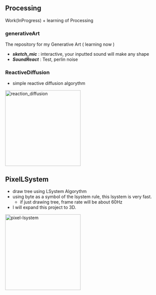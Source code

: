 ## Processing
Work(InProgress) + learning of Processing

### generativeArt
The repository for my Generative Art ( learning now )

- ***sketch_mic*** : interactive, your inputted sound will make any shape
- ***SoundReact*** : Test, perlin noise

### ReactiveDiffusion

- simple reactive diffusion algorythm

<img width="241" alt="reaction_diffusion" src="https://user-images.githubusercontent.com/35088986/50770814-ee77cb00-12cb-11e9-9bf2-3ea91b343eee.png">

## PixelLSystem

- draw tree using LSystem Algorythm
- using byte as a symbol of the lsystem rule, this lsystem is very fast.
  - if just drawing tree, frame rate will be about 60Hz
- I will expand this project to 3D.

<img width="241" alt="pixel-lsystem" src="https://user-images.githubusercontent.com/35088986/56459007-df271400-63c8-11e9-853f-a28b056333d2.png"/>

